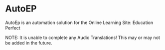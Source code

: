 # AutoEP

AutoEp is an automation solution for the Online Learning Site: Education Perfect

NOTE: It is unable to complete any Audio Translations! 
This may or may not be added in the future.
